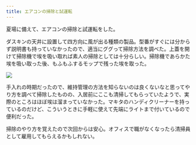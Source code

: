 ```yaml
---
title: エアコンの掃除と試運転
---
```

夏場に備えて、エアコンの掃除と試運転をした。

ダスキンの天井に設置して四方向に風が出る種類の製品。型番がすぐには分からず説明書も持っていなかったので、適当にググって掃除方法を調べた。上蓋を開けて掃除機で埃を吸い取れば素人の掃除としては十分らしい。掃除機であらかた埃を吸い取った後、もふもふするモップで残った埃を取った。

![](https://lh3.googleusercontent.com/docs/ADP-6oECBfqLcpEEQsweeu8BfwiC7MymRtxFtx2p6PWCE_jX7DGEStURiShziD76-CZocNNqt8E-Ii6da-Uafm3kf1OJIPU0NFbf1RlHrzi9vqc7V63cETlldO82ZXKtrHT0HLSC9ZsHca7L8v6J3RDkjn4mb6fkkZg855864jHX0LCmwU8TYGjWvxxok-hktPgRh6tMQDZ2_RYxJH1l0oWWzsZSYXSNNZ6jajOWX6VHipBndAly7oplIxTbQGGvP8d4gpIiwhP50FOU-kyEz0hnFjU4CWldbU-fhY7ztZj3zalLRZpvyjZRPmkAZ0gx2q2W8BKi_nFh0QKIymMq1hsZsUpVMjkZ3cqGdIrWni2hpvF0N57lBnad1FZkUnhKXnTx-wZyiZLtgiYo7Y40eZxxtO7EYrQK7tMpWq859hmr02mSdlhETiY3DxF9t75e-Ys4KU_HsX9SqvyOspIqlFGeYrJoMfOhrNUsAat13Hq0i6biez_SWbh7bGUMG0zGf6HOJ8km_s26OEnahZbxp0e2_v1CX4toqc8jlCdgByDtjEX-Tt6XcQCh1V7T7fiFhip37IR0TImJ0PjqAE-RCrSQXEqAbo9wxE2UJjnXqYKMBMlddJqefPY3QEekZE11NWu0AqrHajWkLX1fp_EaIGgT_VRLBwI0N9RCGUWM-mQ01RmpWlh29-OHeNSrZ0KYCG0KagUh-rz9efAc0oPP9aWM2e7PYOg6njU-J0yRup31V9tThgRgHfSj8JJGQFNjqAq3gpxRaMFd0Ozv4jJTyo1oo6X0ycKGgLMJ2ulVUat-rfY5yeJrz6cW4sYSt47T9Y-F_tMeJbAvW9_gJhbaU1eBjnYv6k1MPqabZutBU8eYM1HXG3Gdf3sEMfpeunTFysuz6371rkVn_9RGocAMhCcfx5GlHlLTwDzc7lNodhqp9WqL0898k0yREO0fjNz9psgGWaDj_VWUfXahKvK42S8G7N3IsothiSzxjWiUgLBb3mtYCKMlqPhycWcfWfYIb5x1amInTsuyrY3zQ7VP-pAEZvUthaRiXCXpiLQqZZGp3MjL9w8ywA5M2PCi2dUVLLcQqMEyG7KbJ-DoFM2ZH5lCSS0AoAKlPPessrK2DVH-DIlgPRhuGy_WRNoPW9NOE3KWTODBGQCu_KWSwFaGGL8GTbId_Vd51enY_KP7o16u1HYNCYTU9T91mXpfMGyCbQtH40M0JVkMMYcmBdff_0k-isjVE7AoFLYDQWm0p5ycx4cvVkQP)

手入れの時期だったので、維持管理の方法を知らないのは良くないなと思ってやり方を調べて掃除したものの、入居前にここも清掃してもらっていたようで、実際のところはほぼ埃は溜まっていなかった。マキタのハンディクリーナーを持っているのだけど、こういうときに手軽に使えて先端にライトまで付いているので便利だった。

掃除のやり方を覚えたので次回からは安心。オフィスで職がなくなったら清掃員として雇用してもらえるかもしれない。
